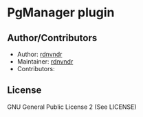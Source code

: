 # PgManager plugin

## Author/Contributors
* Author: [rdnvndr](https://github.com/rdnvndr)
* Maintainer: [rdnvndr](https://github.com/rdnvndr) 
* Contributors:

## License
GNU General Public License 2 (See LICENSE)
